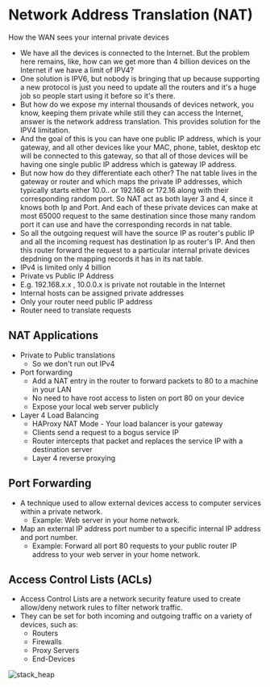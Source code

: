 # Network Address Translation (NAT)
How the WAN sees your internal private devices

- We have all the devices is connected to the Internet. But the problem here remains, like, how can we get more than 4 billion devices on the Internet if we have a limit of IPV4? 
- One solution is IPV6, but nobody is bringing that up because supporting a new protocol is just you need to update all the routers and it's a huge job so people start using it before so it's there.
- But how do we expose my internal thousands of devices network, you know, keeping them private while still they can access the Internet, answer is the network address translation. This provides solution for the IPV4 limitation.
- And the goal of this is you can have one public IP address, which is your gateway, and all other devices like your MAC, phone, tablet, desktop etc will be connected to this gateway, so that all of those devices will be having one single public IP address which is gateway IP address.
- But now how do they differentiate each other? The nat table lives in the gateway or router and which maps the private IP addresses, which typically starts either 10.0.. or 192.168 or 172.16 along with their corresponding random port. So NAT act as both layer 3 and 4, since it knows both Ip and Port. And each of these private devices can make at most 65000 request to the same destination since those many random port it can use and have the corresponding records in nat table.
-  So all the outgoing request will have the source IP as router's public IP and all the incoming request has destination Ip as router's IP. And then this router forward the request to a particular internal private devices depdning on the mapping records it has in its nat table.
- IPv4 is limited only 4 billion
- Private vs Public IP Address
- E.g. 192.168.x.x , 10.0.0.x is private not routable in the Internet
- Internal hosts can be assigned private addresses
- Only your router need public IP address
- Router need to translate requests

## NAT Applications

- Private to Public translations
    - So we don't run out IPv4
- Port forwarding
    - Add a NAT entry in the router to forward packets to 80 to a machine in your LAN
    - No need to have root access to listen on port 80 on your device
    - Expose your local web server publicly
- Layer 4 Load Balancing
    - HAProxy NAT Mode - Your load balancer is your gateway
    - Clients send a request to a bogus service IP
    - Router intercepts that packet and replaces the service IP with a destination server
    - Layer 4 reverse proxying

## Port Forwarding
- A technique used to allow external devices access to computer services within a private network.
    - Example: Web server in your home network.
- Map an external IP address port number to a specific internal IP address and
port number.
    - Example: Forward all port 80 requests to your public router IP address to your web server in your home network.

## Access Control Lists (ACLs)
- Access Control Lists are a network security feature used to create allow/deny network rules to filter network traffic.
- They can be set for both incoming and outgoing traffic on a variety of devices, such as:
    - Routers 
    - Firewalls
    - Proxy Servers 
    - End-Devices

![stack_heap](images/nat.drawio.png "icon") 

